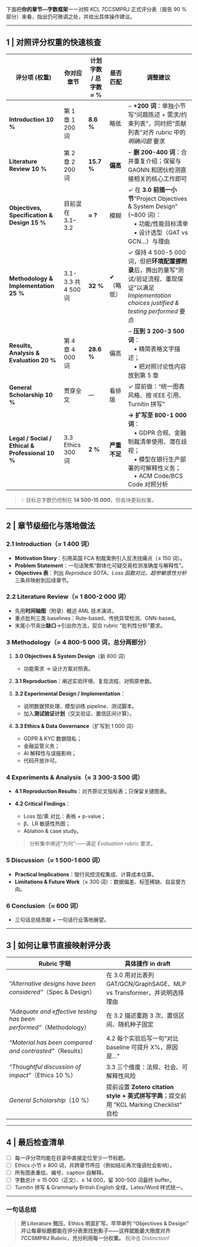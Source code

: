 下面把**你的章节—字数框架**一一对照 KCL 7CCSMPRJ 正式评分表（报告 90 % 部分）来看，指出仍可微调之处，并给出具体操作建议。

---

## 1 | 对照评分权重的快速核查

| 评分项 (权重)                                         | 你对应章节             | 计划字数 / 总字数 ≈ % | 是否匹配     | 调整建议                                                                                                               |
| ------------------------------------------------ | ----------------- | -------------- | -------- | ------------------------------------------------------------------------------------------------------------------ |
| **Introduction 10 %**                            | 第 1 章 1 200 词     | **8.6 %**      | 略低       | − **+200 词**：单独小节写“问题陈述 + 需求/约束列表”，同时把“贡献列表”对齐 rubric 中的 *明确问题* 要求                                                 |
| **Literature Review 10 %**                       | 第 2 章 2 200 词     | **15.7 %**     | **偏高**   | − **删 200-400 词**：合并重复介绍；保留与 GAGNN 和团伙检测直接相关的核心工作即可                                                                |
| **Objectives, Specification & Design 15 %**      | 目前混在 3.1–3.2      | **≈ ?**        | 模糊       | ✓ 在 **3.0 前插一小节**“Project Objectives & System Design” (\~800 词)：<br> • 功能/性能目标清单<br> • 设计选型（GAT vs GCN…）与理由        |
| **Methodology & Implementation 25 %**            | 3.1-3.3 共 4 500 词 | **32 %**       | ✔ （略低）   | ✓ 保持 4 500-5 000 词，但把**环境配置挪附录**后，腾出的量写“测试/验证流程、重现保证”以满足 *Implementation choices justified & testing performed* 要点 |
| **Results, Analysis & Evaluation 20 %**          | 第 4 章 4 000 词     | **28.6 %**     | 偏高       | − **压到 3 200-3 500 词**：<br> • 精简表格文字描述；<br> • 把对照讨论性内容放到第 5 章                                                      |
| **General Scholarship 10 %**                     | 贯穿全文              | —              | 看排版      | ✓ 提前做：“统一图表风格、按 IEEE 引用、Turnitin 拼写”                                                                               |
| **Legal / Social / Ethical & Professional 10 %** | 3.3 Ethics 300 词  | **2 %**        | **严重不足** | **→ 扩写至 800-1 000 词**：<br> • GDPR 合规、金融制裁清单使用、潜在歧视；<br> • 模型在银行生产部署的可解释性义务；<br> • ACM Code/BCS Code 对照分析           |

> 💡 目标总字数仍控制在 **14 500-15 000**，但各块更贴权重。

---

## 2 | 章节级细化与落地做法

### 2.1 Introduction（≈ 1 400 词）

* **Motivation Story**：引用英国 FCA 制裁案例引入反洗钱痛点（≤ 150 词）。
* **Problem Statement**：一句话聚焦“群体化可疑交易检测准确度与解释性”。
* **Objectives 表**：列出 *Reproduce SOTA*、*Loss 函数对比*、*超参敏感性分析* 三条并映射到后续章节。

### 2.2 Literature Review（≈ 1 800-2 000 词）

* 先用**时间轴图**（附录）概述 AML 技术演进。
* 重点批判三类 baselines：Rule-based、传统异常检测、GNN-based。
* 末尾小节突出**缺口**→引出你方法，契合 rubric “批判性分析”要求。

### 3 Methodology（≈ 4 800-5 000 词，总分两部分）

1. **3.0 Objectives & System Design**（新 800 词）

   * 功能需求 → 设计方案对照表。
2. **3.1 Reproduction**：阐述实验环境、复现流程、对照原参数。
3. **3.2 Experimental Design / Implementation**：

   * 说明数据预处理、模型训练 pipeline、测试脚本。
   * 加入**测试验证计划**（交叉验证、置信区间计算）。
4. **3.3 Ethics & Data Governance**（扩写到 1 000 词）

   * GDPR & KYC 数据隐私；
   * 金融监管义务；
   * AI 解释性与误报影响；
   * 代码开放许可。

### 4 Experiments & Analysis（≈ 3 300-3 500 词）

* **4.1 Reproduction Results**：对齐原论文指标表；只保留关键图表。
* **4.2 Critical Findings**：

  * Loss 加/乘 对比：表格 + p-value；
  * β、LR 敏感性热图；
  * Ablation & case study。

  > 分析集中阐述“为何”——满足 *Evaluation* rubric 要求。

### 5 Discussion（≈ 1 500-1 600 词）

* **Practical Implications**：银行风控流程集成、计算成本估算。
* **Limitations & Future Work**（≥ 300 词）：数据偏差、标签稀缺、自监督方向。

### 6 Conclusion（≈ 600 词）

* 三句话总结贡献 + 一句话行业落地展望。

---

## 3 | 如何让章节直接映射评分表

| Rubric 字眼                                                          | 具体操作 in draft                                                           |
| ------------------------------------------------------------------ | ----------------------------------------------------------------------- |
| *“Alternative designs have been considered”*（Spec & Design）        | 在 3.0 用对比表列 GAT/GCN/GraphSAGE、MLP vs Transformer，并说明选择理由                |
| *“Adequate and effective testing has been performed”*（Methodology） | 在 3.2 描述重跑 3 次、置信区间、随机种子固定                                              |
| *“Material has been compared and contrasted”*（Results）             | 4.2 每个实验后写一句“对比 baseline 可提升 X%，原因是…”                                   |
| *“Thoughtful discussion of impact”*（Ethics 10 %）                   | 3.3 三个维度：法规、社会、可解释性风险                                                   |
| *General Scholarship*（10 %）                                        | 提前设置 **Zotero citation style + 英式拼写字典**；提交前用 “KCL Marking Checklist” 自检 |

---

## 4 | 最后检查清单

* [ ] 每一评分项均能在目录中直接定位至少一节标题。
* [ ] Ethics 小节 ≥ 800 词，并跨章节呼应（例如结论再次强调社会影响）。
* [ ] 所有图表重绘、编号、caption 自解释。
* [ ] 字数总计 ≤ 15 000（正文）、≥ 14 000，留 300-500 词最终 buffer。
* [ ] Turnitin 拼写 & Grammarly British English 全绿，Latex/Word 样式统一。

---

### 一句话总结

> **把 Literature 微压、Ethics 明显扩写、早早单列 “Objectives & Design” 并让每章标题都能在评分表里找到影子——这样就能最大限度对齐 7CCSMPRJ Rubric，充分利用每一分权重。** 祝冲击 Distinction!
